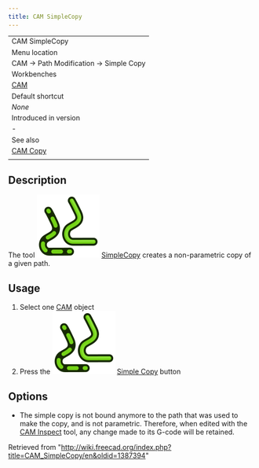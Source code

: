 ```yaml
---
title: CAM SimpleCopy
---
```


|                                       |
| ------------------------------------- |
| CAM SimpleCopy                        |
| Menu location                         |
| CAM → Path Modification → Simple Copy |
| Workbenches                           |
| [CAM](/CAM_Workbench "CAM Workbench") |
| Default shortcut                      |
| _None_                                |
| Introduced in version                 |
| -                                     |
| See also                              |
| [CAM Copy](/CAM_Copy "CAM Copy")      |
|                                       |

## Description

The tool ![](/src/assets/images/CAM_SimpleCopy.svg) [SimpleCopy](/CAM_SimpleCopy "CAM SimpleCopy") creates a non-parametric copy of a given path.

## Usage

1. Select one [CAM](/CAM_Workbench "CAM Workbench") object
2. Press the ![](/src/assets/images/CAM_SimpleCopy.svg) [Simple Copy](/CAM_SimpleCopy "CAM SimpleCopy") button

## Options

- The simple copy is not bound anymore to the path that was used to make the copy, and is not parametric. Therefore, when edited with the [CAM Inspect](/CAM_Inspect "CAM Inspect") tool, any change made to its G-code will be retained.

Retrieved from "<http://wiki.freecad.org/index.php?title=CAM_SimpleCopy/en&oldid=1387394>"
